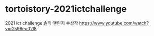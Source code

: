 # tortoistory-2021ictchallenge
2021 ict challenge 솔직 챌린지 수상작
https://www.youtube.com/watch?v=r2s98eu02l8
